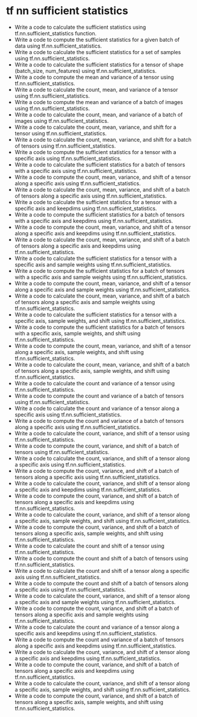 # tf nn sufficient statistics

- Write a code to calculate the sufficient statistics using tf.nn.sufficient_statistics function.
- Write a code to compute the sufficient statistics for a given batch of data using tf.nn.sufficient_statistics.
- Write a code to calculate the sufficient statistics for a set of samples using tf.nn.sufficient_statistics.
- Write a code to calculate the sufficient statistics for a tensor of shape (batch_size, num_features) using tf.nn.sufficient_statistics.
- Write a code to compute the mean and variance of a tensor using tf.nn.sufficient_statistics.
- Write a code to calculate the count, mean, and variance of a tensor using tf.nn.sufficient_statistics.
- Write a code to compute the mean and variance of a batch of images using tf.nn.sufficient_statistics.
- Write a code to calculate the count, mean, and variance of a batch of images using tf.nn.sufficient_statistics.
- Write a code to calculate the count, mean, variance, and shift for a tensor using tf.nn.sufficient_statistics.
- Write a code to calculate the count, mean, variance, and shift for a batch of tensors using tf.nn.sufficient_statistics.
- Write a code to compute the sufficient statistics for a tensor with a specific axis using tf.nn.sufficient_statistics.
- Write a code to calculate the sufficient statistics for a batch of tensors with a specific axis using tf.nn.sufficient_statistics.
- Write a code to compute the count, mean, variance, and shift of a tensor along a specific axis using tf.nn.sufficient_statistics.
- Write a code to calculate the count, mean, variance, and shift of a batch of tensors along a specific axis using tf.nn.sufficient_statistics.
- Write a code to calculate the sufficient statistics for a tensor with a specific axis and keepdims using tf.nn.sufficient_statistics.
- Write a code to compute the sufficient statistics for a batch of tensors with a specific axis and keepdims using tf.nn.sufficient_statistics.
- Write a code to compute the count, mean, variance, and shift of a tensor along a specific axis and keepdims using tf.nn.sufficient_statistics.
- Write a code to calculate the count, mean, variance, and shift of a batch of tensors along a specific axis and keepdims using tf.nn.sufficient_statistics.
- Write a code to calculate the sufficient statistics for a tensor with a specific axis and sample weights using tf.nn.sufficient_statistics.
- Write a code to compute the sufficient statistics for a batch of tensors with a specific axis and sample weights using tf.nn.sufficient_statistics.
- Write a code to compute the count, mean, variance, and shift of a tensor along a specific axis and sample weights using tf.nn.sufficient_statistics.
- Write a code to calculate the count, mean, variance, and shift of a batch of tensors along a specific axis and sample weights using tf.nn.sufficient_statistics.
- Write a code to calculate the sufficient statistics for a tensor with a specific axis, sample weights, and shift using tf.nn.sufficient_statistics.
- Write a code to compute the sufficient statistics for a batch of tensors with a specific axis, sample weights, and shift using tf.nn.sufficient_statistics.
- Write a code to compute the count, mean, variance, and shift of a tensor along a specific axis, sample weights, and shift using tf.nn.sufficient_statistics.
- Write a code to calculate the count, mean, variance, and shift of a batch of tensors along a specific axis, sample weights, and shift using tf.nn.sufficient_statistics.
- Write a code to calculate the count and variance of a tensor using tf.nn.sufficient_statistics.
- Write a code to compute the count and variance of a batch of tensors using tf.nn.sufficient_statistics.
- Write a code to calculate the count and variance of a tensor along a specific axis using tf.nn.sufficient_statistics.
- Write a code to compute the count and variance of a batch of tensors along a specific axis using tf.nn.sufficient_statistics.
- Write a code to calculate the count, variance, and shift of a tensor using tf.nn.sufficient_statistics.
- Write a code to compute the count, variance, and shift of a batch of tensors using tf.nn.sufficient_statistics.
- Write a code to calculate the count, variance, and shift of a tensor along a specific axis using tf.nn.sufficient_statistics.
- Write a code to compute the count, variance, and shift of a batch of tensors along a specific axis using tf.nn.sufficient_statistics.
- Write a code to calculate the count, variance, and shift of a tensor along a specific axis and keepdims using tf.nn.sufficient_statistics.
- Write a code to compute the count, variance, and shift of a batch of tensors along a specific axis and keepdims using tf.nn.sufficient_statistics.
- Write a code to calculate the count, variance, and shift of a tensor along a specific axis, sample weights, and shift using tf.nn.sufficient_statistics.
- Write a code to compute the count, variance, and shift of a batch of tensors along a specific axis, sample weights, and shift using tf.nn.sufficient_statistics.
- Write a code to calculate the count and shift of a tensor using tf.nn.sufficient_statistics.
- Write a code to compute the count and shift of a batch of tensors using tf.nn.sufficient_statistics.
- Write a code to calculate the count and shift of a tensor along a specific axis using tf.nn.sufficient_statistics.
- Write a code to compute the count and shift of a batch of tensors along a specific axis using tf.nn.sufficient_statistics.
- Write a code to calculate the count, variance, and shift of a tensor along a specific axis and sample weights using tf.nn.sufficient_statistics.
- Write a code to compute the count, variance, and shift of a batch of tensors along a specific axis and sample weights using tf.nn.sufficient_statistics.
- Write a code to calculate the count and variance of a tensor along a specific axis and keepdims using tf.nn.sufficient_statistics.
- Write a code to compute the count and variance of a batch of tensors along a specific axis and keepdims using tf.nn.sufficient_statistics.
- Write a code to calculate the count, variance, and shift of a tensor along a specific axis and keepdims using tf.nn.sufficient_statistics.
- Write a code to compute the count, variance, and shift of a batch of tensors along a specific axis and keepdims using tf.nn.sufficient_statistics.
- Write a code to calculate the count, variance, and shift of a tensor along a specific axis, sample weights, and shift using tf.nn.sufficient_statistics.
- Write a code to compute the count, variance, and shift of a batch of tensors along a specific axis, sample weights, and shift using tf.nn.sufficient_statistics.